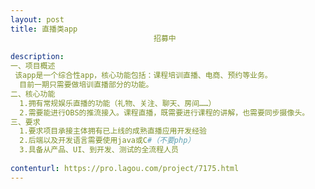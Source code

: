 ```yaml
---                
layout: post       
title: 直播类app
                                招募中
           
description: 
一、项目概述
 该app是一个综合性app，核心功能包括：课程培训直播、电商、预约等业务。
  目前一期只需要做培训直播部分的功能。
二、核心功能
  1.拥有常规娱乐直播的功能（礼物、关注、聊天、房间……）
  2.需要能进行OBS的推流接入。课程直播，既需要进行课程的讲解，也需要同步摄像头。
三、要求
  1.要求项目承接主体拥有已上线的成熟直播应用开发经验
  2.后端以及开发语言需要使用java或C#（不要php）
  3.具备从产品、UI、到开发、测试的全流程人员
     
contenturl: https://pro.lagou.com/project/7175.html      
---                 
```

